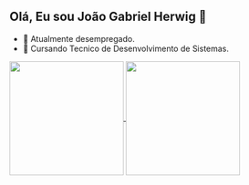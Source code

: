 ## Olá, Eu sou João Gabriel Herwig 👋

- 🔭 Atualmente desempregado.
- 🌱 Cursando Tecnico de Desenvolvimento de Sistemas.

<a href="https://github.com/Joao-Gabriel-Herwig/github-readme-stats">
  <img height=200 align="center" src="https://github-readme-stats.vercel.app/api?username=Joao-Gabriel-Herwig" />
</a>
<a href="https://github.com/Joao-Gabriel-Herwig/convoychat">
  <img height=200 align="center" src="https://github-readme-stats.vercel.app/api/top-langs?username=Joao-Gabriel-herwig&layout=compact&langs_count=8&card_width=320" />
</a>

